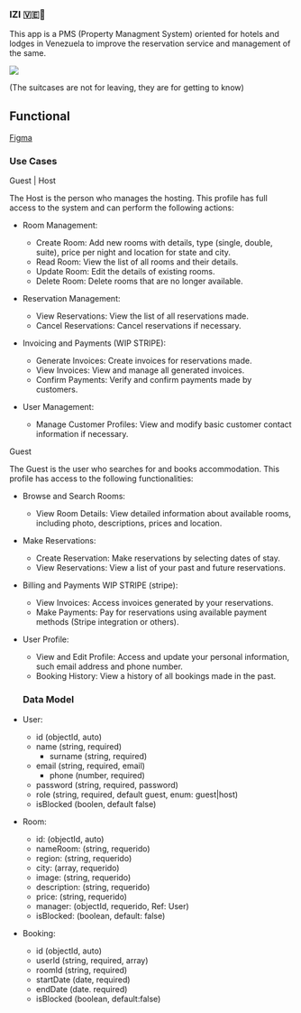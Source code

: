 ### IZI 🇻🇪🧳

This app is a PMS (Property Managment System) oriented for hotels and lodges in Venezuela to improve the reservation service and management of the same. 

![](https://media.giphy.com/media/MvcSVgUqz1yuBQktVr/giphy.gif?cid=790b7611w4tqrdwlo5cni3on5242389ega8jif7s67uszv8h&ep=v1_gifs_search&rid=giphy.gif&ct=g)


(The suitcases are not for leaving, they are for getting to know)

## Functional

[Figma]()

### Use Cases
Guest | Host 

The Host is the person who manages the hosting. This profile has full access to the system and can perform the following actions:

- Room Management:
	- Create Room: Add new rooms with details, type (single, double, suite), price per night and location for state and city.
	- Read Room: View the list of all rooms and their details.
	- Update Room: Edit the details of existing rooms.
	- Delete Room: Delete rooms that are no longer available.

- Reservation Management:
  - View Reservations: View the list of all reservations made.
  - Cancel Reservations: Cancel reservations if necessary.

- Invoicing and Payments (WIP STRIPE):
	- Generate Invoices: Create invoices for reservations made.
	- View Invoices: View and manage all generated invoices.
	- Confirm Payments: Verify and confirm payments made by customers.

- User Management:
	- Manage Customer Profiles: View and modify basic customer contact information if necessary.

Guest

The Guest is the user who searches for and books accommodation. This profile has access to the following functionalities:

- Browse and Search Rooms:
	- View Room Details: View detailed information about available rooms, including photo, descriptions, prices and location.
- Make Reservations:
	- Create Reservation: Make reservations by selecting dates of stay.
	- View Reservations: View a list of your past and future reservations.
- Billing and Payments WIP STRIPE (stripe):
	- View Invoices: Access invoices generated by your reservations.
	- Make Payments: Pay for reservations using available payment methods (Stripe integration or others).
- User Profile:
	- View and Edit Profile: Access and update your personal information, such email address and phone number.
	- Booking History: View a history of all bookings made in the past.


  ### Data Model

- User:
  - id (objectId, auto)
  - name (string, required)
	- surname (string, required)
  - email (string, required, email)
	- phone (number, required)
  - password (string, required, password)
  - role (string, required, default guest, enum: guest|host)
  - isBlocked (boolen, default false)

- Room:
  - id: (objectId, auto)
  - nameRoom: (string, requerido)
  - region: (string, requerido)
  - city: (array, requerido)
  - image: (string, requerido)
  - description: (string, requerido)
  - price: (string, requerido)
  - manager: (objectId, requerido, Ref: User)
  - isBlocked: (boolean, default: false)


- Booking:
	- id (objectId, auto)
	- userId (string, required, array)
	- roomId (string, required)
	- startDate (date, required)
	- endDate (date. required)
	- isBlocked (boolean, default:false)

